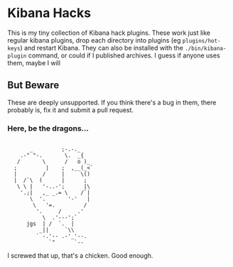 # Kibana Hacks

This is my tiny collection of Kibana hack plugins. These work just like regular kibana plugins, drop each directory into plugins (eg `plugins/hot-keys`) and restart Kibana. They can also be installed with the `./bin/kibana-plugin` command, or could if I published archives. I guess if anyone uses them, maybe I will

## But Beware

These are deeply unsupported. If you think there's a bug in them, there probably is, fix it and submit a pull request.

### Here, be the dragons...

```

       _         ;-.-._
    .-" "-.       \.  _{
   /       \      /   o )_
  ;         |    ;  ,__(_<`
  |        /     |     \()
  |  /`\  (      |      ;
   \ \ |   '-..-';      |\
    '.;|   ,_ _.= \    /`|
       \  '.       '-'   |
        \   '=.         /
         '.     /     .'
           \  .'---';`
      jgs  | /  `.  |
          _||     `\\
         ` -.'-- .-'_'--.
             `"      `--
```

I screwed that up, that's a chicken. Good enough.
